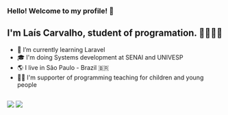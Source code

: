 ### Hello! Welcome to my profile! 👋
##  I'm Laís Carvalho, student of programation. 👩‍🎓👩‍💻 


<!--<div align="center">
    <a https://github.com/LaisMatos/LaisMatos">
    <img height="180em" src="https://github-readme-stats.vercel.app/api?username=LaisMatos&show_icons=true&theme=tokyonight&include_all_commits=true&count_private=true"/>
    <img height="180em" src="https://github-readme-stats.vercel.app/api/top-langs/?username=LaisMatos&layout=compact&langs_count=7&theme=tokyonight"/>
</div>
                                                                                                                                                    
                                                                                                                                           
                                                                                                                                                       
 <div style="display: inline_block"><br>
    <img align="center" alt="Lais-Js" height="30" width="40" src="https://raw.githubusercontent.com/devicons/devicon/master/icons/javascript/javascript-plain.svg">
    <img align="center" alt="Lais-HTML" height="30" width="40" src="https://raw.githubusercontent.com/devicons/devicon/master/icons/html5/html5-original.svg">
    <img align="center" alt="Lais-CSS" height="30" width="40" src="https://raw.githubusercontent.com/devicons/devicon/master/icons/css3/css3-original.svg">  
    <img align="center" alt="Lais-PHP"  height="30" width="40" src="https://cdn.jsdelivr.net/gh/devicons/devicon/icons/php/php-original.svg" >
    <img align="center" alt="Lais-Laravel"  height="30" width="40" src="https://cdn.jsdelivr.net/gh/devicons/devicon/icons/laravel/laravel-plain-wordmark.svg">
    <img align="center" alt="Lais-Java"  height="30" width="40" src="https://cdn.wallpapersafari.com/95/49/8OFpch.png">
    <img align="center" alt="Lais-MySQL"  height="30" width="40" src="https://cdn.jsdelivr.net/gh/devicons/devicon/icons/mysql/mysql-original-wordmark.svg">                  
</div>-->
 

 
- 🌱 I’m currently learning Laravel
- 🎓 I'm  doing Systems development at SENAI and UNIVESP
- 🌎 I live in São Paulo - Brazil 🇧🇷
- 👩‍🏫 I'm supporter of programming teaching for children and young people

##
<div>
  <a href = "https://mail.google.com/mail/u/1/?ogbl#inbox"><img src="https://img.shields.io/badge/-Gmail-%23333?style=for-the-badge&logo=gmail&logoColor=white" target="_blank"></a>
  <a href="https://www.linkedin.com/in/laismatosdev" target="_blank"><img src="https://img.shields.io/badge/-LinkedIn-%230077B5?style=for-the-badge&logo=linkedin&logoColor=white" target="_blank"></a> 
</div>
